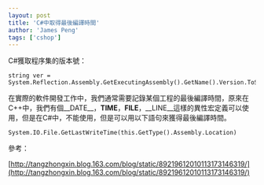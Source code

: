 ```yaml
---
layout: post
title: 'C#中取得最後編譯時間'
author: 'James Peng'
tags: ['cshop']
---
```


C#獲取程序集的版本號：

~~~cshop
string ver = System.Reflection.Assembly.GetExecutingAssembly().GetName().Version.ToString();
~~~


 
在實際的軟件開發工作中，我們通常需要記錄某個工程的最後編譯時間，原來在C++中，我們有個__DATE__，__TIME__，__FILE__，__LINE__這樣的異性宏定義可以使用，但是在C#中，不能使用，但是可以用以下語句來獲得最後編譯時間。

~~~cshop
System.IO.File.GetLastWriteTime(this.GetType().Assembly.Location)
~~~


參考：

[http://tangzhongxin.blog.163.com/blog/static/89219612010113173146319/](http://tangzhongxin.blog.163.com/blog/static/89219612010113173146319/)